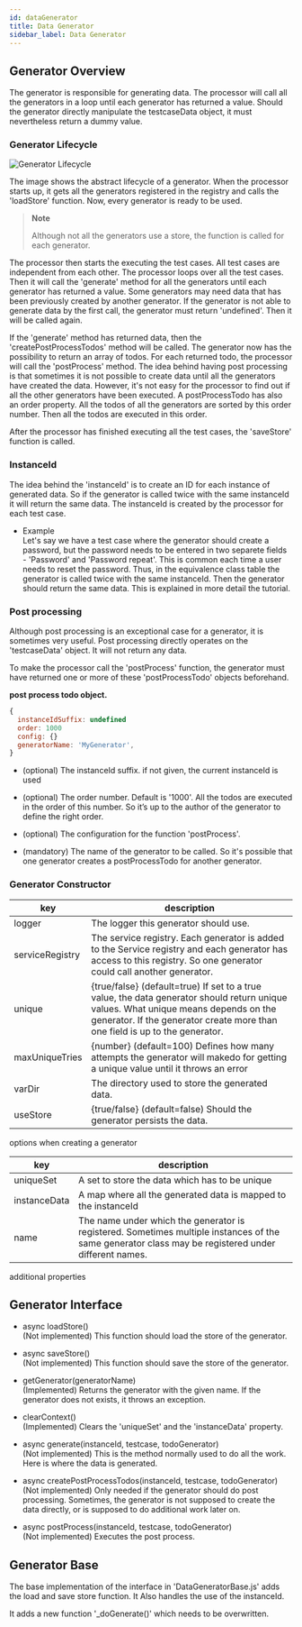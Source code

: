 ```yaml
---
id: dataGenerator
title: Data Generator
sidebar_label: Data Generator
---
```



## Generator Overview

The generator is responsible for generating data. The processor will call all the generators in a loop until each generator has returned a value. Should the generator directly manipulate the testcaseData object, it must nevertheless return a dummy value.

### Generator Lifecycle

![Generator Lifecycle](/img/data-generator/lifeCycle.svg)

The image shows the abstract lifecycle of a generator. When the processor starts up, it gets all the generators registered in the registry and calls the 'loadStore' function. Now, every generator is ready to be used.

> **Note**
> 
> Although not all the generators use a store, the function is called for each generator.

The processor then starts the executing the test cases. All test cases are independent from each other.
The processor loops over all the test cases. Then it will call the 'generate' method for all the generators until each generator has returned a value. Some generators may need data that has been previously created by another generator. If the generator is not able to generate data by the first call, the generator must return 'undefined'. Then it will be called again.

If the 'generate' method has returned data, then the 'createPostProcessTodos' method will be called.
The generator now has the possibility to return an array of todos. For each returned todo, the processor will call the 'postProcess' method. The idea behind having post processing is that sometimes it is not possible to create data until all the generators have created the data. However, it's not easy for the processor to find out if all the other generators have been executed. A postProcessTodo has also an order property. All the todos of all the generators are sorted by this order number. Then all the todos are executed in this order.

After the processor has finished executing all the test cases, the 'saveStore' function is called.

### InstanceId

The idea behind the 'instanceId' is to create an ID for each instance of generated data. So if the generator is called twice with the same instanceId it will return the same data. The instanceId is created by the processor for each test case.

  - Example  
    Let's say we have a test case where the generator should create a password, but the password needs to be entered in two separete fields - 'Password' and 'Password repeat'. This is common each time a user needs to reset the password. Thus, in the equivalence class table the generator is called twice with the same instanceId. Then the generator should return the same data. This is explained in more detail the tutorial.

### Post processing

Although post processing is an exceptional case for a generator, it is sometimes very useful. Post processing directly operates on the 'testcaseData' object. It will not return any data.

To make the processor call the 'postProcess' function, the generator must have returned one or more
of these 'postProcessTodo' objects beforehand.

**post process todo object.**

``` js
{
  instanceIdSuffix: undefined   
  order: 1000                   
  config: {}                    
  generatorName: 'MyGenerator', 
}
```

  - (optional) The instanceId suffix. if not given, the current instanceId is used

  - (optional) The order number. Default is '1000'. All the todos are executed in the order of this number.
    So it’s up to the author of the generator to define the right order.

  - (optional) The configuration for the function 'postProcess'.

  - (mandatory) The name of the generator to be called. So it's possible that one generator creates
    a postProcessTodo for another generator.

### Generator Constructor

| key             | description                                                                                                                                                                                                       |
| --------------- | ----------------------------------------------------------------------------------------------------------------------------------------------------------------------------------------------------------------- |
| logger          | The logger this generator should use.                                                                                                                                                                             |
| serviceRegistry | The service registry. Each generator is added to the Service registry and each generator has access to this registry. So one generator could call another generator.                                             |
| unique          | {true/false} (default=true) If set to a true value, the data generator should return unique values. What unique means depends on the generator. If the generator create more than one field is up to the generator. |
| maxUniqueTries  | {number} (default=100) Defines how many attempts the generator will makedo for getting a unique value until it throws an error                                                                                           |
| varDir          | The directory used to store the generated data.                                                                                                                                                                   |
| useStore        | {true/false} (default=false) Should the generator persists the data.                                                                                                                                              |

options when creating a generator

| key          | description                                                                                                                                     |
| ------------ | ----------------------------------------------------------------------------------------------------------------------------------------------- |
| uniqueSet    | A set to store the data which has to be unique                                                                                                  |
| instanceData | A map where all the generated data is mapped to the instanceId                                                                                  |
| name         | The name under which the generator is registered. Sometimes multiple instances of the same generator class may be registered under different names. |

additional properties

## Generator Interface

  - async loadStore()  
    (Not implemented) This function should load the store of the generator.

  - async saveStore()  
    (Not implemented) This function should save the store of the generator.

  - getGenerator(generatorName)  
    (Implemented)
    Returns the generator with the given name. If the generator does not exists, it throws
    an exception.

  - clearContext()  
    (Implemented)
    Clears the 'uniqueSet' and the 'instanceData' property.

  - async generate(instanceId, testcase, todoGenerator)  
    (Not implemented) This is the method normally used to do all the work. Here is where the data is generated.

  - async createPostProcessTodos(instanceId, testcase, todoGenerator)  
    (Not implemented) Only needed if the generator should do post processing.
    Sometimes, the generator is not supposed to create the data directly, or is supposed to do additional work later on.

  - async postProcess(instanceId, testcase, todoGenerator)  
    (Not implemented) Executes the post process.

## Generator Base

The base implementation of the interface in 'DataGeneratorBase.js' adds the load and
save store function. It Also handles the use of the instanceId.

It adds a new function '\_doGenerate()' which needs to be overwritten.
